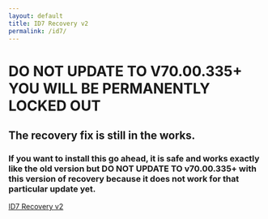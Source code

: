 ```yaml
---
layout: default
title: ID7 Recovery v2
permalink: /id7/
---
```


# **DO NOT UPDATE TO V70.00.335+ YOU WILL BE PERMANENTLY LOCKED OUT**
## The recovery fix is still in the works.
### If you want to install this go ahead, it is safe and works exactly like the old version but **DO NOT UPDATE TO v70.00.335+** with this version of recovery because it does not work for that particular update yet.

[ID7 Recovery v2](https://bintray.com/aio/aio/download_file?file_path=ID7_V2.zip)